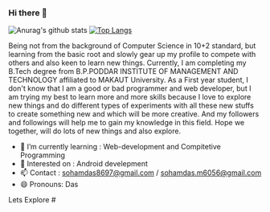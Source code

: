 ### Hi there 👋


![Anurag's github stats](https://github-readme-stats.vercel.app/api?username=Soham2020&show_icons=true&theme=tokyonight)
[![Top Langs](https://github-readme-stats.vercel.app/api/top-langs/?username=Soham2020)](https://github.com/anuraghazra/github-readme-stats)


Being not from the background of Computer Science in 10+2 standard, but learning from the basic root and slowly gear up my profile to compete with others and also keen to learn new things.
Currently, I am completing my B.Tech degree from B.P.PODDAR INSTITUTE OF MANAGEMENT AND TECHNOLOGY affiliated to MAKAUT University. As a First year student, I don't know that I am a good or bad programmer and web developer, but I am trying my best to learn more and more skills because I love to explore new things and do different types of experiments with all these new stuffs to create something new and which will be more creative. And my followers and followings will help me to gain my knowledge in this field. Hope we together, will do lots of new things and also explore.

- 🌱 I’m currently learning : Web-development and Compitetive Programming
- 👯 Interested on :  Android develepment
- 📫 Contact : sohamdas8697@gmail.com / sohamdas.m6056@gmail.com
- 😄 Pronouns: Das

Lets Explore #



